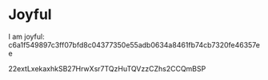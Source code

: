 # Joyful

I am joyful: c6a1f549897c3ff07bfd8c04377350e55adb0634a8461fb74cb7320fe46357ee


22extLxekaxhkSB27HrwXsr7TQzHuTQVzzCZhs2CCQmBSP